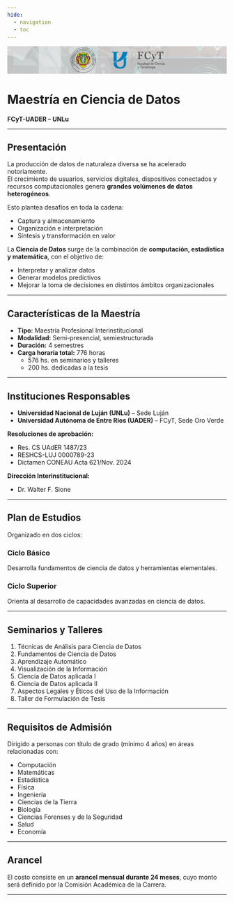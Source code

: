```yaml
---
hide:
  - navigation
  - toc
---
```

![Logo UADER](../images/banner_mcd.png)
# Maestría en Ciencia de Datos  
**FCyT-UADER – UNLu**

---

## Presentación
La producción de datos de naturaleza diversa se ha acelerado notoriamente.  
El crecimiento de usuarios, servicios digitales, dispositivos conectados y recursos computacionales genera **grandes volúmenes de datos heterogéneos**.  

Esto plantea desafíos en toda la cadena:  
- Captura y almacenamiento  
- Organización e interpretación  
- Síntesis y transformación en valor  

La **Ciencia de Datos** surge de la combinación de **computación, estadística y matemática**, con el objetivo de:  
- Interpretar y analizar datos  
- Generar modelos predictivos  
- Mejorar la toma de decisiones en distintos ámbitos organizacionales

---

## Características de la Maestría
- **Tipo:** Maestría Profesional Interinstitucional  
- **Modalidad:** Semi-presencial, semiestructurada  
- **Duración:** 4 semestres  
- **Carga horaria total:** 776 horas  
  - 576 hs. en seminarios y talleres  
  - 200 hs. dedicadas a la tesis  

---

## Instituciones Responsables
- **Universidad Nacional de Luján (UNLu)** – Sede Luján  
- **Universidad Autónoma de Entre Ríos (UADER)** – FCyT, Sede Oro Verde  

**Resoluciones de aprobación:**  
- Res. CS UAdER 1487/23  
- RESHCS-LUJ 0000789-23  
- Dictamen CONEAU Acta 621/Nov. 2024  

**Dirección Interinstitucional:**  
- Dr. Walter F. Sione  

---

## Plan de Estudios
Organizado en dos ciclos:

### Ciclo Básico
Desarrolla fundamentos de ciencia de datos y herramientas elementales.

### Ciclo Superior
Orienta al desarrollo de capacidades avanzadas en ciencia de datos.

---

## Seminarios y Talleres
1. Técnicas de Análisis para Ciencia de Datos  
2. Fundamentos de Ciencia de Datos  
3. Aprendizaje Automático  
4. Visualización de la Información  
5. Ciencia de Datos aplicada I  
6. Ciencia de Datos aplicada II  
7. Aspectos Legales y Éticos del Uso de la Información  
8. Taller de Formulación de Tesis  

---

## Requisitos de Admisión
Dirigido a personas con título de grado (mínimo 4 años) en áreas relacionadas con:  
- Computación  
- Matemáticas  
- Estadística  
- Física  
- Ingeniería  
- Ciencias de la Tierra  
- Biología  
- Ciencias Forenses y de la Seguridad  
- Salud  
- Economía  

---

## Arancel
El costo consiste en un **arancel mensual durante 24 meses**, cuyo monto será definido por la Comisión Académica de la Carrera.

---




